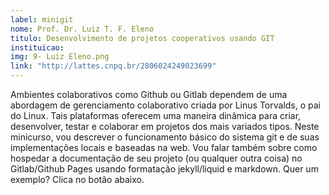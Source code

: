 ```yaml
---
label: minigit
nome: Prof. Dr. Luiz T. F. Eleno
titulo: Desenvolvimento de projetos cooperativos usando GIT
instituicao:
img: 9- Luiz Eleno.png
link: "http://lattes.cnpq.br/2806024249023699"
---
```


Ambientes colaborativos como Github ou Gitlab dependem de uma abordagem de gerenciamento colaborativo criada por Linus Torvalds, o pai do Linux. 
Tais plataformas oferecem uma maneira dinâmica para criar, desenvolver, testar e colaborar em projetos dos mais variados tipos. Neste minicurso, vou descrever o funcionamento 
básico do sistema git e de suas implementações locais e baseadas na web. Vou falar também sobre como hospedar a documentação de seu projeto (ou qualquer outra coisa) no 
Gitlab/Github Pages usando formatação jekyll/liquid e markdown. Quer um exemplo? Clica no botão abaixo.
